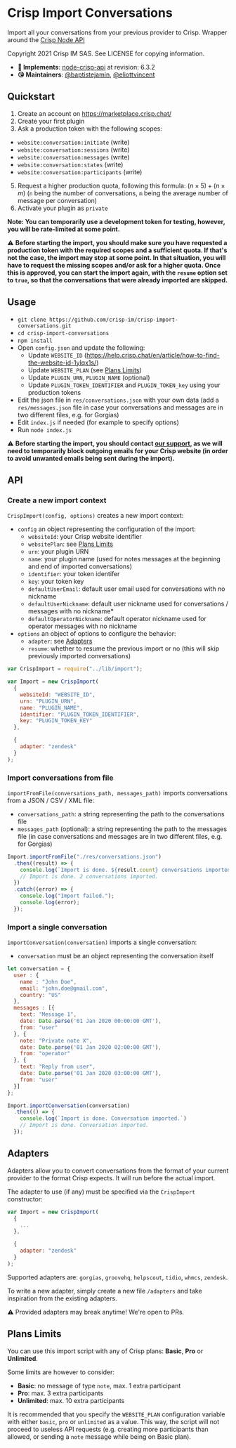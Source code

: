 # Crisp Import Conversations

Import all your conversations from your previous provider to Crisp. Wrapper around the [Crisp Node API](https://github.com/crisp-im/node-crisp-api)

Copyright 2021 Crisp IM SAS. See LICENSE for copying information.

* **📝 Implements**: [node-crisp-api](https://github.com/crisp-im/node-crisp-api) at revision: 6.3.2
* **😘 Maintainers**: [@baptistejamin](https://github.com/baptistejamin), [@eliottvincent](https://github.com/eliottvincent)

## Quickstart

1. Create an account on https://marketplace.crisp.chat/
2. Create your first plugin
3. Ask a production token with the following scopes:
  * `website:conversation:initiate` (write)
  * `website:conversation:sessions` (write)
  * `website:conversation:messages` (write)
  * `website:conversation:states` (write)
  * `website:conversation:participants` (write)
5. Request a higher production quota, following this formula: $(n \times 5)+(n \times m)$ (`n` being the number of conversations, `m` being the average number of message per conversation)
6. Activate your plugin as `private`

**Note: You can temporarily use a development token for testing, however, you will be rate-limited at some point.**

⚠️ __Before starting the import, you should make sure you have requested a production token with the required scopes and a sufficient quota. If that's not the case, the import may stop at some point. In that situation, you will have to request the missing scopes and/or ask for a higher quota. Once this is approved, you can start the import again, with the `resume` option set to `true`, so that the conversations that were already imported are skipped.__

## Usage

* `git clone https://github.com/crisp-im/crisp-import-conversations.git`
* `cd crisp-import-conversations`
* `npm install`
* Open `config.json` and update the following:
  * Update `WEBSITE_ID` (https://help.crisp.chat/en/article/how-to-find-the-website-id-1ylqx1s/)
  * Update `WEBSITE_PLAN` (see [Plans Limits](#plans-limits))
  * Update `PLUGIN_URN`, `PLUGIN_NAME` (optional)
  * Update `PLUGIN_TOKEN_IDENTIFIER` and `PLUGIN_TOKEN_key` using your production tokens
* Edit the json file in `res/conversations.json` with your own data (add a `res/messages.json` file in case your conversations and messages are in two different files, e.g. for Gorgias)
* Edit `index.js` if needed (for example to specify options)
* Run `node index.js`

⚠️ __Before starting the import, you should contact [our support](https://crisp.chat), as we will need to temporarily block outgoing emails for your Crisp website (in order to avoid unwanted emails being sent during the import).__

## API

### Create a new import context

`CrispImport(config, options)` creates a new import context:
* `config` an object representing the configuration of the import:
  * `websiteId`: your Crisp website identifier
  * `websitePlan`: see [Plans Limits](#plans-limits)
  * `urn`: your plugin URN
  * `name`: your plugin name (used for notes messages at the beginning and end of imported conversations)
  * `identifier`: your token identifer
  * `key`: your token key
  * `defaultUserEmail`: default user email used for conversations with no nickname
  * `defaultUserNickname`: default user nickname used for conversations / messages with no nickname*
  * `defaultOperatorNickname`: default operator nickname used for operator messages with no nickname
* `options` an object of options to configure the behavior:
  * `adapter`: see [Adapters](#adapters)
  * `resume`: whether to resume the previous import or no (this will skip previously imported conversations)

```js
var CrispImport = require("../lib/import");

var Import = new CrispImport(
  {
    websiteId: "WEBSITE_ID",
    urn: "PLUGIN_URN",
    name: "PLUGIN_NAME",
    identifier: "PLUGIN_TOKEN_IDENTIFIER",
    key: "PLUGIN_TOKEN_KEY"
  },

  {
    adapter: "zendesk"
  }
);
```

### Import conversations from file

`importFromFile(conversations_path, messages_path)` imports conversations from a JSON / CSV / XML file:
* `conversations_path`: a string representing the path to the conversations file
* `messages_path` (optional): a string representing the path to the messages file (in case conversations and messages are in two different files, e.g. for Gorgias)

```js
Import.importFromFile("./res/conversations.json")
  .then((result) => {
    console.log(`Import is done. ${result.count} conversations imported.`)
    // Import is done. 2 conversations imported.
  })
  .catch((error) => {
    console.log("Import failed.");
    console.log(error);
  });
```

### Import a single conversation

`importConversation(conversation)` imports a single conversation:
* `conversation` must be an object representing the conversation itself

```js
let conversation = {
  user : {
    name : "John Doe",
    email: "john.doe@gmail.com",
    country: "US"
  },
  messages : [{
    text: "Message 1",
    date: Date.parse('01 Jan 2020 00:00:00 GMT'),
    from: "user"
  }, {
    note: "Private note X",
    date: Date.parse('01 Jan 2020 02:00:00 GMT'),
    from: "operator"
  }, {
    text: "Reply from user",
    date: Date.parse('01 Jan 2020 03:00:00 GMT'),
    from: "user"
  }]
};

Import.importConversation(conversation)
  .then(() => {
    console.log(`Import is done. Conversation imported.`)
    // Import is done. Conversation imported.
  });
```

## Adapters

Adapters allow you to convert conversations from the format of your current provider to the format Crisp expects. It will run before the actual import.

The adapter to use (if any) must be specified via the `CrispImport` constructor:

```js
var Import = new CrispImport(
  {
    ...
  },

  {
    adapter: "zendesk"
  }
);
```
Supported adapters are: `gorgias`, `groovehq`, `helpscout`, `tidio`, `whmcs`, `zendesk`.

To write a new adapter, simply create a new file `/adapters` and take inspiration from the existing adapters.

⚠️ Provided adapters may break anytime! We're open to PRs.

## Plans Limits

You can use this import script with any of Crisp plans: **Basic**, **Pro** or **Unlimited**.

Some limits are however to consider:
* **Basic**: no message of type `note`, max. 1 extra participant
* **Pro**: max. 3 extra participants
* **Unlimited**: max. 10 extra participants

It is recommended that you specify the `WEBSITE_PLAN` configuration variable with either `basic`, `pro` or `unlimited` as a value.
This way, the script will not proceed to useless API requests (e.g. creating more participants than allowed, or sending a `note` message while being on Basic plan).
